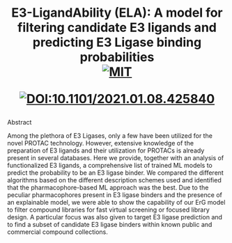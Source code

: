 <p align="center">

<h1 align="center">
  E3-LigandAbility (ELA): A model for filtering candidate E3 ligands and predicting E3 Ligase binding probabilities
  <br/>
    <a href="https://github.com/Fraunhofer-ITMP/PET/blob/master/LICENSE">
        <img src="https://img.shields.io/pypi/l/PEMT" alt="MIT">
    </a> 
  
  [![DOI:10.1101/2021.01.08.425840](http://img.shields.io/badge/DOI-10.1101/2021.01.08.425840-B31B1B.svg)](https://doi.org/10.1101/2023.08.10.552794)
 
</h1>

Abstract

Among the plethora of E3 Ligases, only a few have been utilized for the novel PROTAC technology. However, extensive knowledge of the preparation of E3 ligands and their utilization for PROTACs is already present in several databases. Here we provide, together with an analysis of functionalized E3 ligands, a comprehensive list of trained ML models to predict the probability to be an E3 ligase binder. We compared the different algorithms based on the different description schemes used and identified that the pharmacophore-based ML approach was the best. Due to the peculiar pharmacophores present in E3 ligase binders and the presence of an explainable model, we were able to show the capability of our ErG model to filter compound libraries for fast virtual screening or focused library design. A particular focus was also given to target E3 ligase prediction and to find a subset of candidate E3 ligase binders within known public and commercial compound collections.
